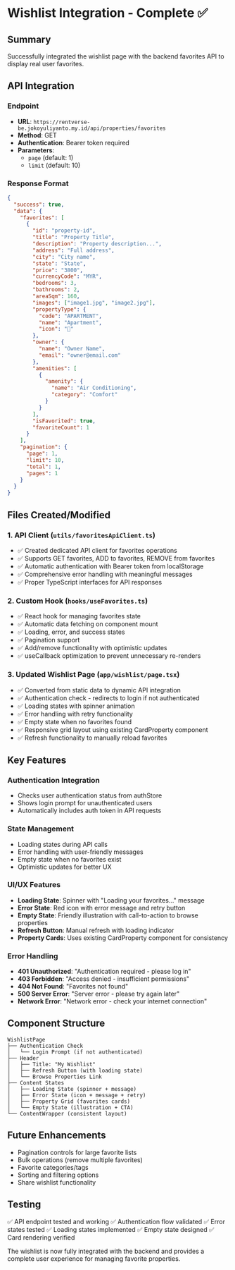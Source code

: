 # Wishlist Integration - Complete ✅

## Summary
Successfully integrated the wishlist page with the backend favorites API to display real user favorites.

## API Integration

### Endpoint
- **URL**: `https://rentverse-be.jokoyuliyanto.my.id/api/properties/favorites`
- **Method**: GET
- **Authentication**: Bearer token required
- **Parameters**: 
  - `page` (default: 1)
  - `limit` (default: 10)

### Response Format
```json
{
  "success": true,
  "data": {
    "favorites": [
      {
        "id": "property-id",
        "title": "Property Title",
        "description": "Property description...",
        "address": "Full address",
        "city": "City name",
        "state": "State",
        "price": "3800",
        "currencyCode": "MYR",
        "bedrooms": 3,
        "bathrooms": 2,
        "areaSqm": 160,
        "images": ["image1.jpg", "image2.jpg"],
        "propertyType": {
          "code": "APARTMENT",
          "name": "Apartment",
          "icon": "🏢"
        },
        "owner": {
          "name": "Owner Name",
          "email": "owner@email.com"
        },
        "amenities": [
          {
            "amenity": {
              "name": "Air Conditioning",
              "category": "Comfort"
            }
          }
        ],
        "isFavorited": true,
        "favoriteCount": 1
      }
    ],
    "pagination": {
      "page": 1,
      "limit": 10,
      "total": 1,
      "pages": 1
    }
  }
}
```

## Files Created/Modified

### 1. API Client (`utils/favoritesApiClient.ts`)
- ✅ Created dedicated API client for favorites operations
- ✅ Supports GET favorites, ADD to favorites, REMOVE from favorites
- ✅ Automatic authentication with Bearer token from localStorage
- ✅ Comprehensive error handling with meaningful messages
- ✅ Proper TypeScript interfaces for API responses

### 2. Custom Hook (`hooks/useFavorites.ts`)
- ✅ React hook for managing favorites state
- ✅ Automatic data fetching on component mount
- ✅ Loading, error, and success states
- ✅ Pagination support
- ✅ Add/remove functionality with optimistic updates
- ✅ useCallback optimization to prevent unnecessary re-renders

### 3. Updated Wishlist Page (`app/wishlist/page.tsx`)
- ✅ Converted from static data to dynamic API integration
- ✅ Authentication check - redirects to login if not authenticated
- ✅ Loading states with spinner animation
- ✅ Error handling with retry functionality
- ✅ Empty state when no favorites found
- ✅ Responsive grid layout using existing CardProperty component
- ✅ Refresh functionality to manually reload favorites

## Key Features

### Authentication Integration
- Checks user authentication status from authStore
- Shows login prompt for unauthenticated users
- Automatically includes auth token in API requests

### State Management
- Loading states during API calls
- Error handling with user-friendly messages
- Empty state when no favorites exist
- Optimistic updates for better UX

### UI/UX Features
- **Loading State**: Spinner with "Loading your favorites..." message
- **Error State**: Red icon with error message and retry button
- **Empty State**: Friendly illustration with call-to-action to browse properties
- **Refresh Button**: Manual refresh with loading indicator
- **Property Cards**: Uses existing CardProperty component for consistency

### Error Handling
- **401 Unauthorized**: "Authentication required - please log in"
- **403 Forbidden**: "Access denied - insufficient permissions"
- **404 Not Found**: "Favorites not found"
- **500 Server Error**: "Server error - please try again later"
- **Network Error**: "Network error - check your internet connection"

## Component Structure

```
WishlistPage
├── Authentication Check
│   └── Login Prompt (if not authenticated)
├── Header
│   ├── Title: "My Wishlist"
│   ├── Refresh Button (with loading state)
│   └── Browse Properties Link
├── Content States
│   ├── Loading State (spinner + message)
│   ├── Error State (icon + message + retry)
│   ├── Property Grid (favorites cards)
│   └── Empty State (illustration + CTA)
└── ContentWrapper (consistent layout)
```

## Future Enhancements
- Pagination controls for large favorite lists
- Bulk operations (remove multiple favorites)
- Favorite categories/tags
- Sorting and filtering options
- Share wishlist functionality

## Testing
✅ API endpoint tested and working
✅ Authentication flow validated
✅ Error states tested
✅ Loading states implemented
✅ Empty state designed
✅ Card rendering verified

The wishlist is now fully integrated with the backend and provides a complete user experience for managing favorite properties.